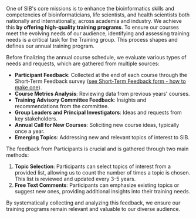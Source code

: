 One of SIB's core missions is to enhance the bioinformatics skills and competencies of bioinformaticians, life scientists, and health scientists both nationally and internationally, across academia and industry. We achieve this **by offering high-quality training programs**. To ensure our courses meet the evolving needs of our audience, identifying and assessing training needs is a critical task for the Training group. This process shapes and defines our annual training program. 

Before finalizing the annual course schedule, we evaluate various types of needs and requests, which are gathered from multiple sources:

- **Participant Feedback**: Collected at the end of each course through the Short-Term Feedback survey ([see Short-Term Feedback form - how to make one](../procedures/course_coordination/feedback.md)).
- **Course Metrics Analysis**: Reviewing data from previous years' courses.
- **Training Advisory Committee Feedback**: Insights and recommendations from the committee.
- **Group Leaders and Principal Investigators**: Ideas and requests from key stakeholders.
- **Annual Call for New Courses**: Soliciting new course ideas, typically once a year.
- **Emerging Topics**: Addressing new and relevant topics of interest to SIB.

The feedback from Participants is crucial and is gathered through two main methods:

1. **Topic Selection**: Participants can select topics of interest from a provided list, allowing us to count the number of times a topic is chosen. This list is reviewed and updated every 3-5 years.
2. **Free Text Comments**: Participants can emphasize existing topics or suggest new ones, providing additional insights into their training needs.

By systematically collecting and analyzing this feedback, we ensure our training programs remain relevant and valuable to our diverse audience.
